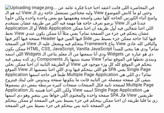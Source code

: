 ![Uploading image.png…]()
في المحاضرة اللي فاتت اعتقد احنا خدنا فكرة عامة عن ايه هو الـ View وليه محتاجين نستعمل حاجة زي الـ View وحتى لو ما كانش الموضوع واضح أثناء الكورس الحاجة كلها تبقى واضحة وهنفهمها مع بعض واحدة واحدة
ولكن خلونا برضو نعرف حاجة هنا مهمة فيه أكتر من طريقة عشان نستخدم View عندنا في الـ Application أو الـ Web Application اللي احنا شغالين فيه
أول طريقة ان احنا ممكن نحط View عشان يتحكم في جزء من الصفحة تمام؟ يعني مثلاً أنا ممكن يكون عندي صفحة فيها أكتر فيها Header فيها المين فيها Side فيها كذا حاجة ممكن جزء بسيط بس في الصفحة View بيتحكم فيه ويشغل عليه الـ Framework بتاع View والباقي كله عادي ممكن يكون HTML, CSS, JavaScript, Vanilla JavaScript تمام؟
ودي هنا بنجي للمبدأ اللي اسمه Widgets ودي أنا سمعتها من الـ
معلم بتاعي الـ Widgets دي هو عبارة عن زي كده بيبقى فيه Components معينة بنبنيها بالـ View ونبتدي نحطها في الموقع تمام؟ أو الطريقة التانية ان احنا ممكن نخلي View يتحكم في الموقع كله كل وزء موجود في الموقع View هو اللي بيتحكم فيها ودي اللي احنا بنسميها الـ SPA
يعني Single Page Application طبعاً في حاجة اسمها Multiple Page Application
تمام؟ دي اللي هي بتبقى كل صفحة منفصلة عن التانية فانت ما بتكونها صفحة وبيدوس على لينك فبتروح لصفحة تانية فكل الصفحات صفحات كتيرة مرتبطة ببعض دي بيسموها Multiple Page Application ولكن اللي احنا هنبنيه بالـ View اسمه Single Page Application هي صفحة واحدة والمحتوى اللي جواها بس بيتغير وهو دي اسمها SPA فالـ View طريقتين زي ما قلنا طريقة ان احنا ممكن بيتحكم في جزء بسيط بس في الصفحة أو ممكن بيتحكم في الصفحة تانية بس بيتحكم في جزء بسيط بس في الصفحة
